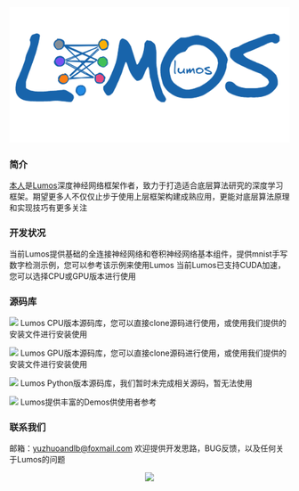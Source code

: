 <div align="center">
  <img src="https://raw.githubusercontent.com/BTboay/BTboay/master/img/Lumos.png">
</div>

### 简介

[本人](https://github.com/BTboay)是[Lumos](https://github.com/LumosNet)深度神经网络框架作者，致力于打造适合底层算法研究的深度学习框架。期望更多人不仅仅止步于使用上层框架构建成熟应用，更能对底层算法原理和实现技巧有更多关注

### 开发状况

当前Lumos提供基础的全连接神经网络和卷积神经网络基本组件，提供mnist手写数字检测示例，您可以参考该示例来使用Lumos
当前Lumos已支持CUDA加速，您可以选择CPU或GPU版本进行使用

### 源码库

[<img src="https://img.shields.io/badge/Lumos-CPU-brightgreen" />](https://github.com/LumosNet/Lumos)
Lumos CPU版本源码库，您可以直接clone源码进行使用，或使用我们提供的安装文件进行安装使用

[<img src="https://img.shields.io/badge/Lumos-GPU-brightgreen" />](https://github.com/LumosNet/Lumos-Gpu)
Lumos GPU版本源码库，您可以直接clone源码进行使用，或使用我们提供的安装文件进行安装使用

[<img src="https://img.shields.io/badge/Lumos-Python-brightgreen" />](https://github.com/LumosNet/Lumos-Python)
Lumos Python版本源码库，我们暂时未完成相关源码，暂无法使用

[<img src="https://img.shields.io/badge/Lumos-Demos-brightgreen" />](https://github.com/LumosNet/Lumos-Demos)
Lumos提供丰富的Demos供使用者参考

### 联系我们
邮箱：yuzhuoandlb@foxmail.com
欢迎提供开发思路，BUG反馈，以及任何关于Lumos的问题

<div align="center">
  <img  src="https://github-readme-stats.vercel.app/api?username=BTboay&show_icons=true&theme=buefy&hide=contribs,prs" />
</div>

<br />
